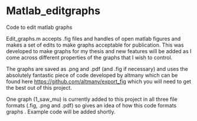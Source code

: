 # Matlab_editgraphs
Code to edit matlab graphs

Edit_graphs.m accepts .fig files and handles of open matlab figures and makes a set of edits to make graphs acceptable for publication. 
This was developed to make graphs for my thesis and new features will be added as I come across different properties of the graphs that I wish to control. 

The graphs are saved as .png and .pdf (and .fig if necessary) and uses the absolutely fantastic piece of code developed by altmany which can be found here https://github.com/altmany/export_fig which you will need to get the best out of this project.

One graph (1_saw_mu) is currently added to this project in all three file formats (.fig, .png and .pdf) so gives an idea of how this code formats graphs . Example code will be added shortly.
